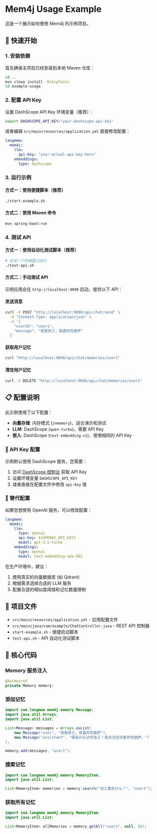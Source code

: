 # Mem4j Usage Example

这是一个展示如何使用 Mem4j 的示例项目。

## 🚀 快速开始

### 1. 安装依赖

首先确保主项目已经安装到本地 Maven 仓库：

```bash
cd ..
mvn clean install -DskipTests
cd example-usage
```

### 2. 配置 API Key

设置 DashScope API Key 环境变量（推荐）：

```bash
export DASHSCOPE_API_KEY="your-dashscope-api-key"
```

或者编辑 `src/main/resources/application.yml` 直接修改配置：

```yaml
langmem:
  mem4j:
    llm:
      api-key: "your-actual-api-key-here"
    embeddings:
      type: dashscope
```

### 3. 运行示例

#### 方式一：使用便捷脚本（推荐）

```bash
./start-example.sh
```

#### 方式二：使用 Maven 命令

```bash
mvn spring-boot:run
```

### 4. 测试 API

#### 方式一：使用自动化测试脚本（推荐）

```bash
# 在另一个终端窗口运行
./test-api.sh
```

#### 方式二：手动测试 API

示例应用会在 `http://localhost:9090` 启动，提供以下 API：

#### 发送消息

```bash
curl -X POST "http://localhost:9090/api/chat/send" \
  -H "Content-Type: application/json" \
  -d '{
    "userId": "user1",
    "message": "我是张三，我喜欢吃披萨"
  }'
```

#### 获取用户记忆

```bash
curl "http://localhost:9090/api/chat/memories/user1"
```

#### 清空用户记忆

```bash
curl -X DELETE "http://localhost:9090/api/chat/memories/user1"
```

## 📋 配置说明

此示例使用了以下配置：

- **向量存储**: 内存模式 (`inmemory`)，适合演示和测试
- **LLM**: DashScope (`qwen-turbo`)，需要 API Key
- **嵌入**: DashScope (`text-embedding-v1`)，使用相同的 API Key

### 🔑 API Key 配置

示例默认使用 DashScope 服务，您需要：

1. 访问 [DashScope 控制台](https://dashscope.console.aliyun.com/) 获取 API Key
2. 设置环境变量 `DASHSCOPE_API_KEY`
3. 或者直接在配置文件中修改 `api-key` 值

### 🚀 替代配置

如果您想使用 OpenAI 服务，可以修改配置：

```yaml
langmem:
  mem4j:
    llm:
      type: openai
      api-key: ${OPENAI_API_KEY}
      model: gpt-3.5-turbo
    embeddings:
      type: openai
      model: text-embedding-ada-002
```

在生产环境中，建议：

1. 使用真实的向量数据库 (如 Qdrant)
2. 根据需求选择合适的 LLM 服务
3. 配置合适的相似度阈值和记忆数量限制

## 🔧 项目文件

- `src/main/resources/application.yml` - 应用配置文件
- `src/main/java/com/example/ChatController.java` - REST API 控制器
- `start-example.sh` - 便捷启动脚本
- `test-api.sh` - API 自动化测试脚本

## 📝 核心代码

### Memory 服务注入

```java
@Autowired
private Memory memory;
```

### 添加记忆

```java
import com.langmem.mem4j.memory.Message;
import java.util.Arrays;
import java.util.List;

List<Message> messages = Arrays.asList(
    new Message("user", "我是张三，我喜欢吃披萨"),
    new Message("assistant", "很高兴认识你张三！我会记住你喜欢吃披萨。")
);

memory.add(messages, "user1");
```

### 搜索记忆

```java
import com.langmem.mem4j.memory.MemoryItem;
import java.util.List;

List<MemoryItem> memories = memory.search("张三喜欢什么？", "user1");
```

### 获取所有记忆

```java
import com.langmem.mem4j.memory.MemoryItem;
import java.util.List;

List<MemoryItem> allMemories = memory.getAll("user1", null, 50);
```
